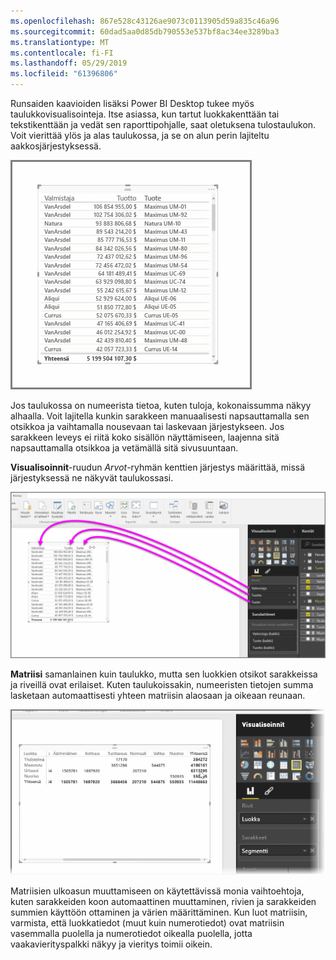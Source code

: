 ```yaml
---
ms.openlocfilehash: 867e528c43126ae9073c0113905d59a835c46a96
ms.sourcegitcommit: 60dad5aa0d85db790553e537bf8ac34ee3289ba3
ms.translationtype: MT
ms.contentlocale: fi-FI
ms.lasthandoff: 05/29/2019
ms.locfileid: "61396806"
---
```

Runsaiden kaavioiden lisäksi Power BI Desktop tukee myös taulukkovisualisointeja. Itse asiassa, kun tartut luokkakenttään tai tekstikenttään ja vedät sen raporttipohjalle, saat oletuksena tulostaulukon. Voit vierittää ylös ja alas taulukossa, ja se on alun perin lajiteltu aakkosjärjestyksessä.

![](media/3-6-create-tables-matrixes/3-6_1.png)

Jos taulukossa on numeerista tietoa, kuten tuloja, kokonaissumma näkyy alhaalla. Voit lajitella kunkin sarakkeen manuaalisesti napsauttamalla sen otsikkoa ja vaihtamalla nousevaan tai laskevaan järjestykseen. Jos sarakkeen leveys ei riitä koko sisällön näyttämiseen, laajenna sitä napsauttamalla otsikkoa ja vetämällä sitä sivusuuntaan.

**Visualisoinnit**-ruudun *Arvot*-ryhmän kenttien järjestys määrittää, missä järjestyksessä ne näkyvät taulukossasi.

![](media/3-6-create-tables-matrixes/3-6_2.png)

**Matriisi** samanlainen kuin taulukko, mutta sen luokkien otsikot sarakkeissa ja riveillä ovat erilaiset. Kuten taulukoissakin, numeeristen tietojen summa lasketaan automaattisesti yhteen matriisin alaosaan ja oikeaan reunaan.

![](media/3-6-create-tables-matrixes/3-6_3.png)

Matriisien ulkoasun muuttamiseen on käytettävissä monia vaihtoehtoja, kuten sarakkeiden koon automaattinen muuttaminen, rivien ja sarakkeiden summien käyttöön ottaminen ja värien määrittäminen. Kun luot matriisin, varmista, että luokkatiedot (muut kuin numerotiedot) ovat matriisin vasemmalla puolella ja numerotiedot oikealla puolella, jotta vaakavierityspalkki näkyy ja vieritys toimii oikein.

